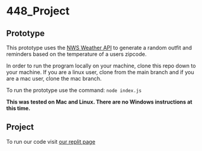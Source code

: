 # 448_Project

## Prototype

This prototype uses the [NWS Weather API](https://www.weather.gov/documentation/services-web-api) to generate a random outfit and reminders based on the temperature of a users zipcode.

In order to run the program locally on your machine, clone this repo down to your machine. If you are a linux user, clone from the main branch and if you are a mac user, clone the mac branch.

To run the prototype use the command: `node index.js`


**This was tested on Mac and Linux. There are no Windows instructions at this time.**

## Project

To run our code visit [our replit page](https://replit.com/@filthywench/REELCOLOSETREALFINAL?v=1)

